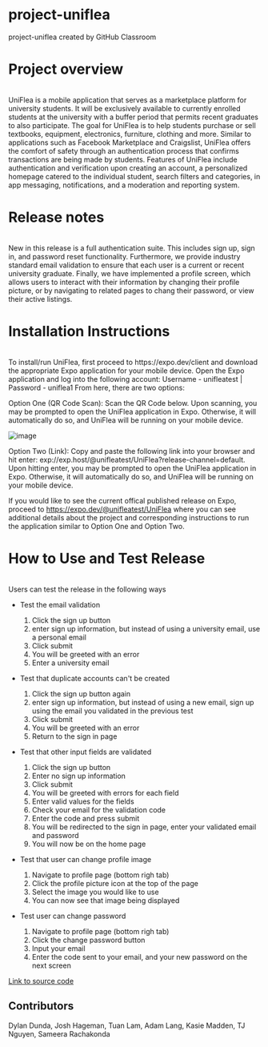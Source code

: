 
# project-uniflea
project-uniflea created by GitHub Classroom

# Project overview
<br>
UniFlea is a mobile application that serves as a marketplace platform for university students. 
It will be exclusively available to currently enrolled students at the university with a buffer period that permits recent graduates to also participate. 
The goal for UniFlea is to help students purchase or sell textbooks, equipment, electronics, furniture, clothing and more. 
Similar to applications such as Facebook Marketplace and Craigslist, 
UniFlea offers the comfort of safety through an authentication process that confirms transactions are being made by students. 
Features of UniFlea include authentication and verification upon creating an account, a personalized homepage catered to the individual student, 
search filters and categories, in app messaging, notifications, and a moderation and reporting system.

# Release notes
<br>
New in this release is a full authentication suite. This includes sign up, sign in, and password reset functionality.
Furthermore, we provide industry standard email validation to ensure that each user is a current or recent university graduate.
Finally, we have implemented a profile screen, which allows users to interact with their information by changing their profile picture,
or by navigating to related pages to chang their password, or view their active listings.

# Installation Instructions
<br>
To install/run UniFlea, first proceed to https://expo.dev/client and download the appropriate Expo application for your mobile device. Open the Expo application and log into the following account: Username - unifleatest | Password - uniflea1
From here, there are two options:

Option One (QR Code Scan): Scan the QR Code below. Upon scanning, you may be prompted to open the UniFlea application in Expo. Otherwise, it will automatically do so, and UniFlea will be running on your mobile device.

![image](https://user-images.githubusercontent.com/61302705/158296888-72c3d1e2-a615-4d2a-a762-3aa28ba774e1.png)

Option Two (Link): Copy and paste the following link into your browser and hit enter: exp://exp.host/@unifleatest/UniFlea?release-channel=default. Upon hitting enter, you may be prompted to open the UniFlea application in Expo. Otherwise, it will automatically do so, and UniFlea will be running on your mobile device.

If you would like to see the current offical published release on Expo, proceed to https://expo.dev/@unifleatest/UniFlea where you can see additional details about the project and corresponding instructions to run the application similar to Option One and Option Two.

# How to Use and Test Release
<br>
Users can test the release in the following ways

* Test the email validation
  1. Click the sign up button
  2. enter sign up information, but instead of using a university email, use a personal email
  3. Click submit
  4. You will be greeted with an error
  5. Enter a university email
  
* Test that duplicate accounts can't be created
  1. Click the sign up button again
  2. enter sign up information, but instead of using a new email, sign up using the email you validated in the previous test
  3. Click submit
  4. You will be greeted with an error
  5. Return to the sign in page

* Test that other input fields are validated
  1. Click the sign up button
  2. Enter no sign up information
  3. Click submit
  4. You will be greeted with errors for each field
  5. Enter valid values for the fields
  6. Check your email for the validation code
  7. Enter the code and press submit
  8. You will be redirected to the sign in page, enter your validated email and password
  9. You will now be on the home page

* Test that user can change profile image
  1. Navigate to profile page (bottom righ tab) 
  2. Click the profile picture icon at the top of the page
  3. Select the image you would like to use
  4. You can now see that image being displayed
  
* Test user can change password
  1. Navigate to profile page (bottom righ tab) 
  2. Click the change password button
  3. Input your email
  4. Enter the code sent to your email, and your new password on the next screen

[Link to source code](src)

## Contributors
Dylan Dunda, Josh Hageman, Tuan Lam, Adam Lang, Kasie Madden, TJ Nguyen, Sameera Rachakonda

